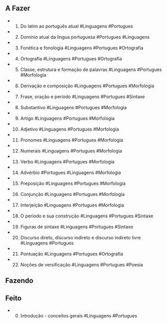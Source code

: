 ## A Fazer
- 01. Do latim ao português atual #Linguagens #Portugues  
- 02. Domínio atual da língua portuguesa #Portugues #Linguagens  
- 03. Fonética e fonologia #Linguagens #Portugues #Ortografia  
- 04. Ortografia #Linguagens #Portugues #Ortografia  
- 05. Classe, estrutura e formação de palavras #Linguagens #Portugues #Morfologia  
- 06. Derivação e composição #Linguagens #Portugues #Morfologia  
- 07. Frase, oração e período #Linguagens #Portugues #Sintaxe  
- 08. Substantivo #Linguagens #Portugues #Morfologia  
- 09. Artigo #Linguagens #Portugues #Morfologia  
- 10. Adjetivo #Linguagens #Portugues #Morfologia  
- 11. Pronomes #Linguagens #Portugues #Morfologia  
- 12. Numerais #Linguagens #Portugues #Morfologia  
- 13. Verbo #Linguagens #Portugues #Morfologia  
- 14. Advérbio #Portugues #Linguagens #Morfologia  
- 15. Preposição #Linguagens #Portugues #Morfologia  
- 16. Conjunção #Linguagens #Portugues #Morfologia  
- 17. Interjeição #Linguagens #Portugues #Morfologia  
- 18. O período e sua construção #Linguagens #Portugues #Sintaxe  
- 19. Figuras de sintaxe #Linguagens #Portugues #Sintaxe  
- 20. Discurso direto, discurso indireto e discurso indireto livre #Linguagens #Portugues  
- 21. Pontuação #Linguagens #Portugues #Ortografia  
- 22. Noções de versificação #Linguagens #Portugues #Poesia  

## Fazendo

## Feito
- 00. Introdução - conceitos gerais #Linguagens #Portugues  